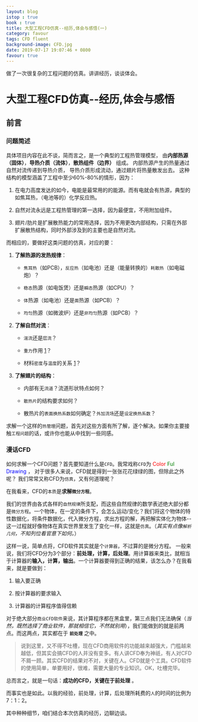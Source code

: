 ```yaml
---
layout: blog
istop : true
book : true
title: 大型工程CFD仿真--经历,体会与感悟(一)
category: favour
tags: CFD fluent
background-image: CFD.jpg
date: 2019-07-17 19:07:46 + 0800
favour: true
---
```

做了一次很复杂的工程问题的仿真。讲讲经历，谈谈体会。<!-- more -->

# 大型工程CFD仿真--经历,体会与感悟

## 前言

### 问题简述

具体项目内容在此不谈，简而言之，是一个典型的工程热管理模型，
由**内部热源（固体）**，**导热介质（流体）**，**散热组件（边界）** 组成。
内部热源产生的热量通过自然对流传递到导热介质，
导热介质形成流动，通过翅片将热量散发出去。
这种结构的模型涵盖了工程中至少60%-80%的情形，因为：

1. 在电力高度发达的如今，电能是最常用的的能源。而有电就会有热源，典型的如焦耳热，（电池等的）化学反应热。

2. 自然对流永远是工程热管理的第一选择，因为最便宜，不用附加组件。

3. 翅片/肋片是扩展散热能力的常用选择，因为不用更改内部结构，只需在外部扩展散热结构，同时外部涉及到的主要也是自然对流。

而相应的，要做好这类问题的仿真，对应的要：

1. **了解热源的发热规律**：

    * `焦耳热`（如PCB），`反应热`（如电池）还是（能量转换的）`耗散热`（如电磁炮）？

    * `稳态`热源（如电饭煲）还是`瞬态`热源（如CPU）？

    * `体`热源（如电池）还是`面`热源（如PCB）？

    * `均匀`热源（如微波炉）还是`非均匀`热源（如PCB）？

2. **了解自然对流**：

    * `湍流`还是`层流`？

    * `重力`作用 [1]？

    * 材料`密度`与`温度`的关系 [1]？

3. **了解翅片的结构**：

    * 内部有无`流道`？流道形状特点如何？

    * `散热片`的结构要求如何？

    * 散热片的`表面换热系数`如何确定？`外加流场`还是`设定换热系数`？

求解一个这样的`热管理`问题，首先对这些方面有所了解，逐个解决。如果你主要接触`工程问题`的话，或许你也能从中找到一些同感。

[1]: 自然对流的机理为温度变化导致流体密度变化，在重力的影响下产生浮力，从而产生流动，故而必须考虑重力影响及流体密度随温度的变化。

### 漫话CFD

如何求解一个CFD问题？首先要知道什么是`CFD`。我常戏称`CFD`为 <font color=red> Color </font>
<font color=#008000>Ful</font> <font color=Blue>Drawing</font> ，
对于很多人来说，CFD就是得到一张张花花绿绿的图，但除此之外呢？
我们常常又称CFD为`仿真`，又有何道理呢？

在我看来，CFD的`本质`是**求解`微分方程`**。

我们的世界由各式各样的`自然规律`所支配，而这些自然规律的数学表述绝大部分都是`微分方程`。一个物体，在一定的条件下，会怎么运动/变化？我们将这个物体的特性数据化，将条件数据化，代入微分方程，求出方程的解，再把解实体化为物体--这一过程就好像物体在真实世界里发生了变化一样，这就是`仿真`。（*其实有点像`解析几何`，不知列位看官意下如何。*）

这样一说，简单点将，CFD软件其实就是个`计算器`，不过算的是微分方程。
一般来说，我们将CFD分为3个部分：**前处理，计算，后处理**。用计算器来类比，就相当于计算器的**输入，计算，输出**。一个计算器要得到正确的结果，该怎么办？在我看来，就是要做到：

1. 输入要正确

2. 按计算器的要求输入

3. 计算器的计算程序值得信赖

对于绝大部分`商业CFD软件`来说，其计算程序都在黑盒里，第三点我们无法确保（*当然，既然选择了商业软件，那就相信它，不然就别用*），我们能做到的就是前两点。而这两点，其实都在于 **`前处理`** 之中。

>说到这里，又不得不吐槽，现在CFD商用软件的功能越来越强大，门槛越来越低，但其实会搞CFD的人并没有变多。有人讲CFD奉为神祇，有人对CFD不屑一顾。其实CFD的结果对不对，关键在人。CFD就是个工具。CFD软件的使用简单，单要用好，很难，需要大量的专业知识。OK，吐槽完毕。

总而言之，就是一句话：**成功的CFD，关键在于前处理** 。

而事实也是如此。以我的经验，前处理，计算，后处理所耗费的`人`的时间的比例为7：1：2。

其中种种细节，咱们结合本次仿真的经历，边聊边谈。